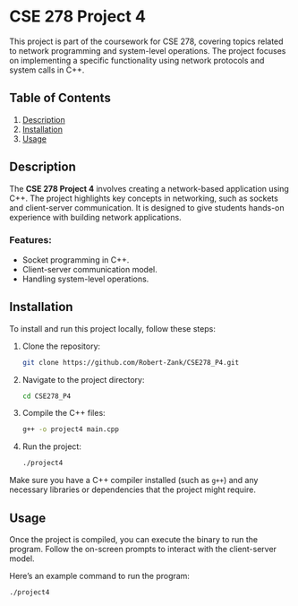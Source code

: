 # CSE 278 Project 4

This project is part of the coursework for CSE 278, covering topics related to network programming and system-level operations. The project focuses on implementing a specific functionality using network protocols and system calls in C++.

## Table of Contents
1. [Description](#description)
2. [Installation](#installation)
3. [Usage](#usage)

## Description

The **CSE 278 Project 4** involves creating a network-based application using C++. The project highlights key concepts in networking, such as sockets and client-server communication. It is designed to give students hands-on experience with building network applications.

### Features:
- Socket programming in C++.
- Client-server communication model.
- Handling system-level operations.

## Installation

To install and run this project locally, follow these steps:

1. Clone the repository:

    ```bash
    git clone https://github.com/Robert-Zank/CSE278_P4.git
    ```

2. Navigate to the project directory:

    ```bash
    cd CSE278_P4
    ```

3. Compile the C++ files:

    ```bash
    g++ -o project4 main.cpp
    ```

4. Run the project:

    ```bash
    ./project4
    ```

Make sure you have a C++ compiler installed (such as `g++`) and any necessary libraries or dependencies that the project might require.

## Usage

Once the project is compiled, you can execute the binary to run the program. Follow the on-screen prompts to interact with the client-server model.

Here’s an example command to run the program:

```bash
./project4

